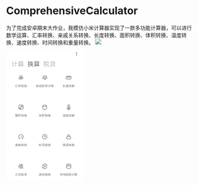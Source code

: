 # ComprehensiveCalculator
为了完成安卓期末大作业，我模仿小米计算器实现了一款多功能计算器，可以进行数学运算、汇率转换、亲戚关系转换、长度转换、面积转换、体积转换、温度转换、速度转换、时间转换和重量转换。
<img src="[https://github.com/Chen-Yi-Ran/OnlineStudy/blob/master/file/course.jpg](https://github.com/HHZheng66/ComprehensiveCalculator/blob/main/%E5%B0%8F%E7%B1%B3%E8%AE%A1%E7%AE%97%E5%99%A8%E5%9B%BE%E7%89%87/1.%E9%A6%96%E9%A1%B5.jpg)https://github.com/HHZheng66/ComprehensiveCalculator/blob/main/%E5%B0%8F%E7%B1%B3%E8%AE%A1%E7%AE%97%E5%99%A8%E5%9B%BE%E7%89%87/1.%E9%A6%96%E9%A1%B5.jpg" width="210px">

<img src="https://github.com/HHZheng66/ComprehensiveCalculator/blob/main/%E5%B0%8F%E7%B1%B3%E8%AE%A1%E7%AE%97%E5%99%A8%E5%9B%BE%E7%89%87/1.%E9%A6%96%E9%A1%B5.jpg" width="210px">

